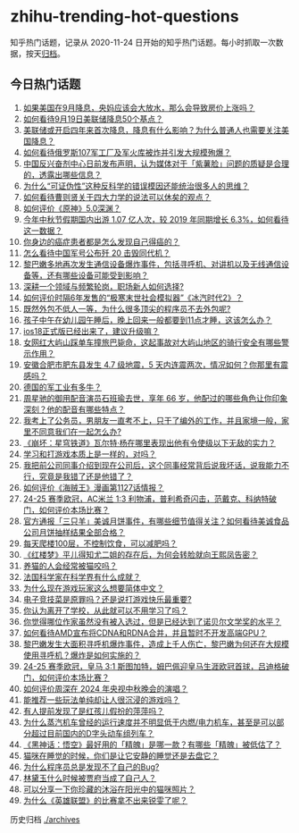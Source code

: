 # zhihu-trending-hot-questions

知乎热门话题，记录从 2020-11-24
日开始的知乎热门话题。每小时抓取一次数据，按天[归档](./archives)。

## 今日热门话题

<!-- BEGIN -->
<!-- 最后更新时间 Thu Sep 19 2024 05:00:45 GMT+0800 (China Standard Time) -->

1. [如果美国在9月降息，央妈应该会大放水，那么会导致房价上涨吗？](https://www.zhihu.com/question/666407591)
1. [如何看待9月19日美联储降息50个基点？](https://www.zhihu.com/question/667533406)
1. [美联储或开启四年来首次降息，降息有什么影响？为什么普通人也需要关注美国降息？](https://www.zhihu.com/question/667483163)
1. [如何看待俄罗斯107军工厂及军火库被炸并引发大规模殉爆？](https://www.zhihu.com/question/667513594)
1. [中国反兴奋剂中心日前发布声明，认为媒体对于「紫薯脸」问题的质疑是合理的，透露出哪些信息？](https://www.zhihu.com/question/667145840)
1. [为什么“可证伪性”这种反科学的错误模因还能统治很多人的思维？](https://www.zhihu.com/question/667411371)
1. [如何看待曹则贤关于四大力学的说法可以休矣的观点？](https://www.zhihu.com/question/667487284)
1. [如何评价《原神》5.0深渊？](https://www.zhihu.com/question/667304051)
1. [今年中秋节假期国内出游 1.07 亿人次，较 2019 年同期增长 6.3%，如何看待这一数据？](https://www.zhihu.com/question/667501127)
1. [你身边的癌症患者都是怎么发现自己得癌的？](https://www.zhihu.com/question/506470415)
1. [怎么看待中国军号公布歼 20 击毁同代机？](https://www.zhihu.com/question/667342670)
1. [黎巴嫩多地再次发生通信设备爆炸事件，包括寻呼机、对讲机以及无线通信设备等，还有哪些设备可能受到影响？](https://www.zhihu.com/question/667524758)
1. [深耕一个领域与频繁轮岗，职场新人如何选择?](https://www.zhihu.com/question/663365660)
1. [如何评价时隔6年发售的“极寒末世社会模拟器”《冰汽时代2》？](https://www.zhihu.com/question/667494900)
1. [既然外包不低人一等，为什么很多顶尖的程序员不去外包呢?](https://www.zhihu.com/question/664025182)
1. [孩子中午在幼儿园午睡后，晚上回来一般都要到11点才睡，这该怎么办？](https://www.zhihu.com/question/666120033)
1. [ios18正式版已经出来了，建议升级嘛？](https://www.zhihu.com/question/667376017)
1. [﻿女网红大屿山踩单车撞旅巴毙命，这起事故对大屿山地区的骑行安全有哪些警示作用？](https://www.zhihu.com/question/667297358)
1. [安徽合肥市肥东县发生 4.7 级地震，5 天内连震两次，情况如何？你那里有震感吗？](https://www.zhihu.com/question/667515758)
1. [德国的军工业有多牛？](https://www.zhihu.com/question/667292900)
1. [周星驰的御用配音演员石班瑜去世，享年 66 岁，他配过的哪些角色让你印象深刻？他的配音有哪些特点？](https://www.zhihu.com/question/667514124)
1. [我考上了公务员，男朋友一直考不上，只干了编外的工作，并且家境一般，家里不同意我们在一起怎么办?](https://www.zhihu.com/question/667263543)
1. [《崩坏：星穹铁道》瓦尔特·杨在哪里表现出他有令使级以下无敌的实力？](https://www.zhihu.com/question/602287989)
1. [学习和打游戏本质上是一样的，对吗？](https://www.zhihu.com/question/667176349)
1. [我把前公司同事介绍到现在公司后，这个同事经常背后说我坏话，说我能力不行，究竟是我错了还是他错了？](https://www.zhihu.com/question/663801491)
1. [如何评价《海贼王》漫画第1127话情报？](https://www.zhihu.com/question/667436124)
1. [24-25 赛季欧冠，AC米兰 1:3 利物浦，普利希奇闪击，范戴克、科纳特破门，如何评价本场比赛？](https://www.zhihu.com/question/667458091)
1. [官方通报「三只羊」美诚月饼事件，有哪些细节值得关注？如何看待美诚食品公司月饼抽样结果全部合格？](https://www.zhihu.com/question/667479804)
1. [每天爬楼100层，不控制饮食，可以减肥吗？](https://www.zhihu.com/question/667427273)
1. [《红楼梦》平儿得知尤二姐的存在后，为何会转脸就向王熙凤告密？](https://www.zhihu.com/question/666799720)
1. [养猫的人会经常被猫咬吗？](https://www.zhihu.com/question/665092674)
1. [法国科学家在科学界有什么成就？](https://www.zhihu.com/question/617662854)
1. [为什么现在游戏玩家这么想要简体中文？](https://www.zhihu.com/question/313910150)
1. [电子竞技菜是原罪吗？还是说打游戏快乐最重要?](https://www.zhihu.com/question/667036982)
1. [你认为离开了学校，从此就可以不用学习了吗？](https://www.zhihu.com/question/667340969)
1. [你觉得哪位作家虽然没有被入选过，但是已经达到了诺贝尔文学奖的水平？](https://www.zhihu.com/question/667062539)
1. [如何看待AMD宣布将CDNA和RDNA合并，并且暂时不开发高端GPU？](https://www.zhihu.com/question/666873934)
1. [黎巴嫩发生大面积寻呼机爆炸事件，造成上千人伤亡，黎巴嫩为何还在大规模使用寻呼机？爆炸是如何实施的？](https://www.zhihu.com/question/667464151)
1. [24-25 赛季欧冠，皇马 3:1 斯图加特，姆巴佩迎皇马生涯欧冠首球，吕迪格破门，如何评价本场比赛？](https://www.zhihu.com/question/667457729)
1. [如何评价周深在 2024 年央视中秋晚会的演唱？](https://www.zhihu.com/question/667428204)
1. [能推荐一些玩法单纯却让人很沉浸的游戏吗？](https://www.zhihu.com/question/666795724)
1. [有人提前发现了是红孩儿假扮的萍萍吗？](https://www.zhihu.com/question/667343874)
1. [为什么蒸汽机车曾经的运行速度并不明显低于内燃/电力机车，甚至是可以部分超过目前国内的D字头动车组列车？](https://www.zhihu.com/question/55501259)
1. [《黑神话：悟空》最好用的「精魄」是哪一款？有哪些「精魄」被低估了？](https://www.zhihu.com/question/667264379)
1. [猫咪在睡觉的时候，你们是让它安静的睡觉还是去盘它？](https://www.zhihu.com/question/665833465)
1. [为什么程序员总是发现不了自己的Bug?](https://www.zhihu.com/question/587995936)
1. [林黛玉什么时候被贾府当成了自己人？](https://www.zhihu.com/question/656198188)
1. [可以分享一下你珍藏的沐浴在阳光中的猫咪照片？](https://www.zhihu.com/question/665647638)
1. [为什么《英雄联盟》的比赛拿不出来锐雯了呢？](https://www.zhihu.com/question/364259973)

<!-- END -->

历史归档 [./archives](./archives)
